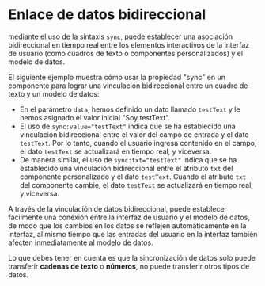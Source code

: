 <template is="exm-article">
<a href="../../publics/examples/sync/demo.html" preview></a>
<a href="../../publics/examples/sync/test-demo.html" main></a>
<a href="../../publics/examples/sync/custom-input.html"></a>
</template>

# Enlace de datos bidireccional

mediante el uso de la sintaxis `sync`, puede establecer una asociación bidireccional en tiempo real entre los elementos interactivos de la interfaz de usuario (como cuadros de texto o componentes personalizados) y el modelo de datos.

El siguiente ejemplo muestra cómo usar la propiedad "sync" en un componente para lograr una vinculación bidireccional entre un cuadro de texto y un modelo de datos:

- En el parámetro `data`, hemos definido un dato llamado `testText` y le hemos asignado el valor inicial "Soy testText".
- El uso de `sync:value="testText"` indica que se ha establecido una vinculación bidireccional entre el valor del campo de entrada y el dato `testText`. Por lo tanto, cuando el usuario ingresa contenido en el campo, el dato `testText` se actualizará en tiempo real, y viceversa.
- De manera similar, el uso de `sync:txt="testText"` indica que se ha establecido una vinculación bidireccional entre el atributo `txt` del componente personalizado y el dato `testText`. Cuando el atributo `txt` del componente cambie, el dato `testText` se actualizará en tiempo real, y viceversa.

A través de la vinculación de datos bidireccional, puede establecer fácilmente una conexión entre la interfaz de usuario y el modelo de datos, de modo que los cambios en los datos se reflejen automáticamente en la interfaz, al mismo tiempo que las entradas del usuario en la interfaz también afecten inmediatamente al modelo de datos.

Lo que debes tener en cuenta es que la sincronización de datos solo puede transferir **cadenas de texto** o **números**, no puede transferir otros tipos de datos.
